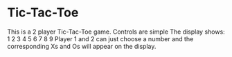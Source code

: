 # Tic-Tac-Toe
This is a 2 player Tic-Tac-Toe game.
Controls are simple
The display shows:
1 2 3
4 5 6
7 8 9
Player 1 and 2 can just choose a number and the corresponding Xs and Os will appear on the display.
